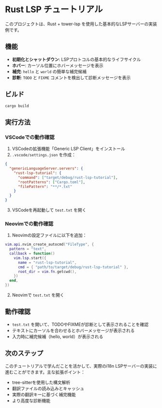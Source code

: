 # Rust LSP チュートリアル

このプロジェクトは、Rust + tower-lsp を使用した基本的なLSPサーバーの実装例です。

## 機能

- **初期化とシャットダウン**: LSPプロトコルの基本的なライフサイクル
- **ホバー**: カーソル位置にホバーメッセージを表示
- **補完**: `hello` と `world` の簡単な補完候補
- **診断**: `TODO` と `FIXME` コメントを検出して診断メッセージを表示

## ビルド

```bash
cargo build
```

## 実行方法

### VSCodeでの動作確認

1. VSCodeの拡張機能「Generic LSP Client」をインストール
2. `.vscode/settings.json` を作成：

```json
{
  "genericLanguageServer.servers": {
    "rust-lsp-tutorial": {
      "command": ["target/debug/rust-lsp-tutorial"],
      "rootPatterns": ["Cargo.toml"],
      "filePattern": "**/*.txt"
    }
  }
}
```

3. VSCodeを再起動して `test.txt` を開く

### Neovimでの動作確認

1. Neovimの設定ファイルに以下を追加：

```lua
vim.api.nvim_create_autocmd("FileType", {
  pattern = "text",
  callback = function()
    vim.lsp.start({
      name = "rust-lsp-tutorial",
      cmd = { "path/to/target/debug/rust-lsp-tutorial" },
      root_dir = vim.fn.getcwd(),
    })
  end,
})
```

2. Neovimで `test.txt` を開く

## 動作確認

- `test.txt` を開いて、TODOやFIXMEが診断として表示されることを確認
- テキストにカーソルを合わせるとホバーメッセージが表示される
- 入力時に補完候補（hello, world）が表示される

## 次のステップ

このチュートリアルで学んだことを活かして、実際のi18n LSPサーバーの実装に進むことができます。主な拡張ポイント：

- tree-sitterを使用した構文解析
- 翻訳ファイルの読み込みとキャッシュ
- 実際の翻訳キーに基づく補完機能
- より高度な診断機能